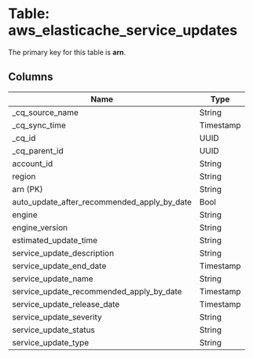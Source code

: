 # Table: aws_elasticache_service_updates



The primary key for this table is **arn**.


## Columns
| Name          | Type          |
| ------------- | ------------- |
|_cq_source_name|String|
|_cq_sync_time|Timestamp|
|_cq_id|UUID|
|_cq_parent_id|UUID|
|account_id|String|
|region|String|
|arn (PK)|String|
|auto_update_after_recommended_apply_by_date|Bool|
|engine|String|
|engine_version|String|
|estimated_update_time|String|
|service_update_description|String|
|service_update_end_date|Timestamp|
|service_update_name|String|
|service_update_recommended_apply_by_date|Timestamp|
|service_update_release_date|Timestamp|
|service_update_severity|String|
|service_update_status|String|
|service_update_type|String|